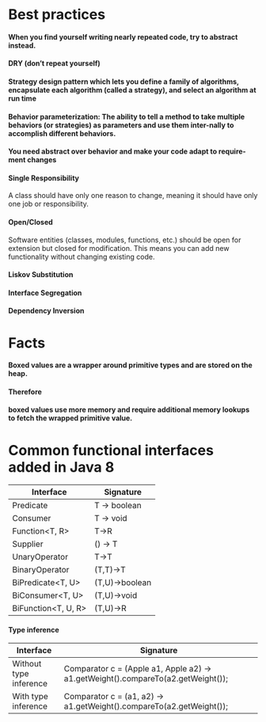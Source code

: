 # Best practices

#### When you find yourself writing nearly repeated code, try to abstract instead.

#### DRY (don’t repeat yourself)

#### Strategy design pattern which lets you define a family of algorithms, encapsulate each algorithm (called a strategy), and select an algorithm at run time

#### Behavior parameterization: The ability to tell a method to take multiple behaviors (or strategies) as parameters and use them inter-nally to accomplish different behaviors.

#### You need abstract over behavior and make your code adapt to require-ment changes

#### Single Responsibility

A class should have only one reason to change, meaning it should have only one job or responsibility.

#### Open/Closed

Software entities (classes, modules, functions, etc.) should be open for extension but closed for modification. This
means you can add new functionality without changing existing code.

#### Liskov Substitution

#### Interface Segregation

#### Dependency Inversion

# Facts

#### Boxed values are a wrapper around primitive types and are stored on the heap.

#### Therefore

#### boxed values use more memory and require additional memory lookups to fetch the wrapped primitive value.

# Common functional interfaces added in Java 8

| Interface           | Signature      |
|---------------------|----------------|
| Predicate<T>        | T -> boolean   |
| Consumer<T>         | T -> void      |
| Function<T, R>      | T->R           |
| Supplier<T>         | () -> T        |
| UnaryOperator<T>    | T->T           |
| BinaryOperator<T>   | (T,T)->T       |
| BiPredicate<T, U>   | (T,U)->boolean |
| BiConsumer<T, U>    | (T,U)->void    |
| BiFunction<T, U, R> | (T,U)->R       |

#### Type inference

| Interface              | Signature                                                                               |
|------------------------|-----------------------------------------------------------------------------------------|
| Without type inference | Comparator<Apple> c = (Apple a1, Apple a2) -> a1.getWeight().compareTo(a2.getWeight()); |
| With type inference    | Comparator<Apple> c = (a1, a2) -> a1.getWeight().compareTo(a2.getWeight());             |